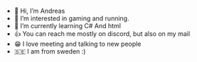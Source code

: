 - 👋 Hi, I’m Andreas
- 👀 I’m interested in gaming and running.
- 🌱 I’m currently learning C# And html
- 👍 You can reach me mostly on discord, but also on my mail
- 😁 I love meeting and talking to new people
- 🇸🇪 I am from sweden :)
